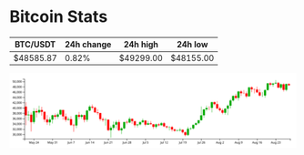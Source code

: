# Bitcoin Stats

BTC/USDT|24h change|24h high|24h low|
|---|---|---|---|
|$48585.87|0.82%|$49299.00|$48155.00|

<img src="./chart.svg">
